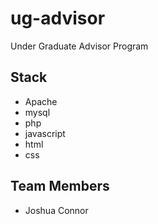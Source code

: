 # ug-advisor
Under Graduate Advisor Program
## Stack
- Apache
- mysql
- php
- javascript
- html
- css
## Team Members
- Joshua Connor
